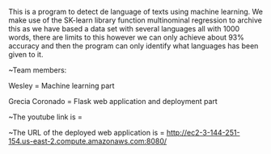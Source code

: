 This is a program to detect de language of texts using machine learning. We make use of the SK-learn library function multinominal regression to archive this as we have based a data set with several languages all with 1000 words, there are limits to this however we can only achieve about 93% accuracy and then the program can only identify what languages has been given to it.

~Team members:

Wesley = Machine learning part

Grecia Coronado = Flask web application and deployment part

~The youtube link is = 

~The URL of the deployed web application is = http://ec2-3-144-251-154.us-east-2.compute.amazonaws.com:8080/
